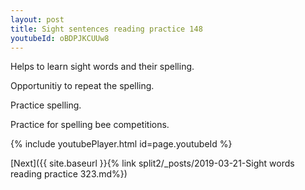 ```yaml
---
layout: post
title: Sight sentences reading practice 148
youtubeId: oBDPJKCUUw8
---
```

 
 
Helps to learn sight words and their spelling.

Opportunitiy to repeat the spelling. 

Practice spelling. 
 
Practice for spelling bee competitions. 
 
{% include youtubePlayer.html id=page.youtubeId %}
 
 

[Next]({{ site.baseurl }}{% link  split2/_posts/2019-03-21-Sight words reading practice 323.md%})
 
